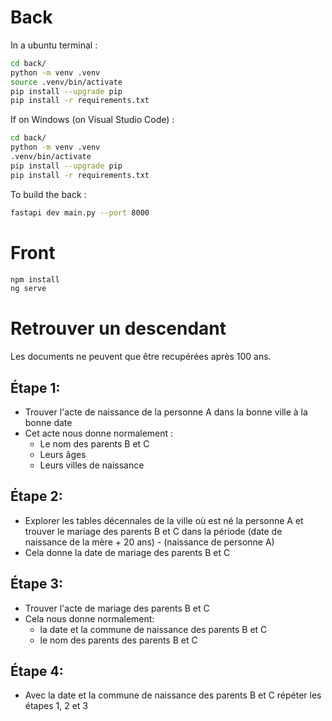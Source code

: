 # Back

In a ubuntu terminal :
```sh
cd back/
python -m venv .venv
source .venv/bin/activate
pip install --upgrade pip
pip install -r requirements.txt
```
If on Windows (on Visual Studio Code) : 
```sh
cd back/
python -m venv .venv
.venv/bin/activate
pip install --upgrade pip
pip install -r requirements.txt
```

To build the back :
```sh
fastapi dev main.py --port 8000
```

# Front
```sh
npm install
ng serve
```


# Retrouver un descendant
Les documents ne peuvent que être recupérées après 100 ans.
## Étape 1:
- Trouver l'acte de naissance de la personne A dans la bonne ville à la bonne date
- Cet acte nous donne normalement :
  - Le nom des parents B et C
  - Leurs âges
  - Leurs villes de naissance
## Étape 2:
- Explorer les tables décennales de la ville où est né la personne A et trouver le mariage des parents B et C dans la période (date de naissance de la mère + 20 ans) - (naissance de personne A)
- Cela donne la date de mariage des parents B et C
## Étape 3:
- Trouver l'acte de mariage des parents B et C
- Cela nous donne normalement:
  - la date et la commune de naissance des parents B et C
  - le nom des parents des parents B et C
## Étape 4:
- Avec la date et la commune de naissance des parents B et C répéter les étapes 1, 2 et 3
